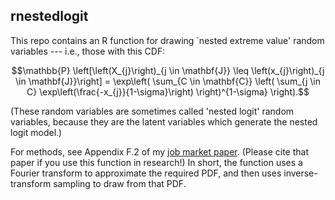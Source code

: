## rnestedlogit

This repo contains an R function for drawing `nested extreme value' random variables --- i.e., those with this CDF:
```math
\mathbb{P}
\left[\left(X_{j}\right)_{j \in \mathbf{J}} \leq 
\left(x_{j}\right)_{j \in \mathbf{J}}\right]
= \exp\left(
\sum_{C \in \mathbf{C}} 
\left(
\sum_{j \in C} \exp\left(\frac{-x_{j}}{1-\sigma}\right)
\right)^{1-\sigma}
\right).
```

(These random variables are sometimes called 'nested logit' random variables, because they are the latent variables which generate the nested logit model.)

For methods, see Appendix F.2 of my [job market paper](https://wilburtownsend.github.io/papers/visas.pdf). (Please cite that paper if you use this function in research!) In short, the function uses a Fourier transform to approximate the required PDF, and then uses inverse-transform sampling to draw from that PDF.

